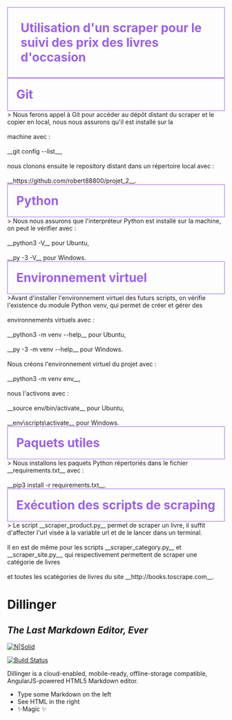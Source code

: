 <div style="border: 1px solid RGB(155, 95, 240);">
<h1 style="margin: auto; padding: 30px; color: RGB(155, 95, 240);">Utilisation d'un scraper pour le suivi des prix des livres d'occasion</h1>
</div>   
<div style="border: 1px solid RGB(155, 95, 240);">
<h1 style="margin: auto; padding: 20px; color: RGB(155, 95, 240);">Git</h1>              
</div>   
> Nous ferons appel à Git pour accéder au dépôt distant du scraper et le copier en local, nous nous assurons qu'il est installé sur la <br/> <br/> machine avec : <br/> <br/> __git config --list__, <br/> <br/> nous clonons ensuite le repository distant dans un répertoire local avec : <br/> <br/> __https://github.com/robert88800/projet_2__.
<div style="border: 1px solid RGB(155, 95, 240);">
<h1 style="margin: auto; padding: 20px; color: RGB(155, 95, 240);">Python</h1>             
</div>  
> Nous nous assurons que l'interpréteur Python est installé sur la machine, on peut le vérifier avec : <br/> <br/> __python3 -V__ pour Ubuntu, <br/> <br/> __py -3 -V__ pour Windows.
<div style="border: 1px solid RGB(155, 95, 240);">
<h1 style="margin: auto; padding: 20px; color: RGB(155, 95, 240);">Environnement virtuel</h1>    
</div>  
>Avant d'installer l'environnement virtuel des futurs scripts, on vérifie l'existence du module Python venv, qui permet de créer et gérer des <br/> <br/> environnements virtuels avec : <br/> <br/> __python3 -m venv --help__ pour Ubuntu, <br/> <br/> __py -3 -m venv --help__ pour Windows. <br/> <br/>
Nous créons l'environnement virtuel du projet avec : <br/> <br/>
__python3 -m venv env__, <br/> <br/> nous l'activons avec : <br/> <br/> __source env/bin/activate__ pour Ubuntu, <br/> <br/> __env\scripts\activate__ pour Windows.
<div style="border: 1px solid RGB(155, 95, 240);">
<h1 style="margin: auto; padding: 20px; color: RGB(155, 95, 240);">Paquets utiles</h1>           
</div>
> Nous installons les paquets Python répertoriés dans le fichier __requirements.txt__ avec : <br/> <br/> __pip3 install -r requirements.txt__.
<div style="border: 1px solid RGB(155, 95, 240);">
<h1 style="margin: auto; padding: 20px; color: RGB(155, 95, 240);">Exécution des scripts de scraping</h1>                                     
</div>
> Le script __scraper_product.py__ permet de scraper un livre, il suffit d'affecter l'url visée à la variable url et de le lancer dans un terminal. <br/> <br/>  Il en est de même pour les scripts __scraper_category.py__ et __scraper_site.py__, qui respectivement permettent de scraper une catégorie de livres <br/> <br/> et toutes les scatégories de livres du site __http://books.toscrape.com__.    

# Dillinger
## _The Last Markdown Editor, Ever_

[![N|Solid](https://cldup.com/dTxpPi9lDf.thumb.png)](https://nodesource.com/products/nsolid)

[![Build Status](https://travis-ci.org/joemccann/dillinger.svg?branch=master)](https://travis-ci.org/joemccann/dillinger)

Dillinger is a cloud-enabled, mobile-ready, offline-storage compatible,
AngularJS-powered HTML5 Markdown editor.

- Type some Markdown on the left
- See HTML in the right
- ✨Magic ✨                                                                                       
